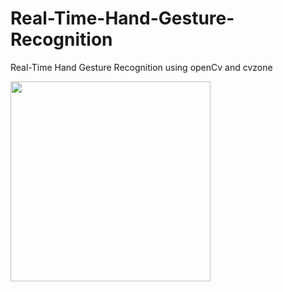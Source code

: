 # Real-Time-Hand-Gesture-Recognition
Real-Time Hand Gesture Recognition using openCv and cvzone
<p><img align="centor" src="https://github.com/NikhilDevassia/Real-Time-Hand-Gesture-Recognition/blob/main/hand%20gesture.gif" widht="500" height="320"/></p>
